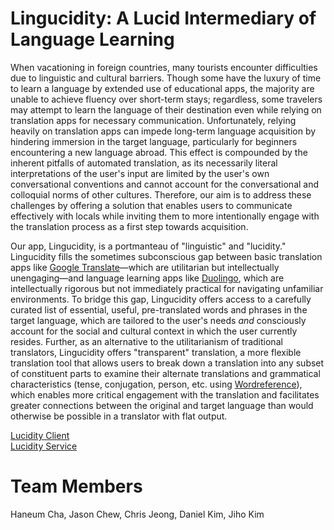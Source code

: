 # Lingucidity: A Lucid Intermediary of Language Learning
When vacationing in foreign countries, many tourists encounter difficulties due to linguistic and cultural barriers. Though some have the luxury of time to learn a language by extended use of educational apps, the majority are unable to achieve fluency over short-term stays; regardless, some travelers may attempt to learn the language of their destination even while relying on translation apps for necessary communication. Unfortunately, relying heavily on translation apps can impede long-term language acquisition by hindering immersion in the target language, particularly for beginners encountering a new language abroad. This effect is compounded by the inherent pitfalls of automated translation, as its necessarily literal interpretations of the user's input are limited by the user's own conversational conventions and cannot account for the conversational and colloquial norms of other cultures. Therefore, our aim is to address these challenges by offering a solution that enables users to communicate effectively with locals while inviting them to more intentionally engage with the translation process as a first step towards acquisition.

Our app, Lingucidity, is a portmanteau of "linguistic" and "lucidity." Lingucidity fills the sometimes subconscious gap between basic translation apps like [Google Translate](https://translate.google.com)—which are utilitarian but intellectually unengaging—and language learning apps like [Duolingo](https://www.duolingo.com), which are intellectually rigorous but not immediately practical for navigating unfamiliar environments. To bridge this gap, Lingucidity offers access to a carefully curated list of essential, useful, pre-translated words and phrases in the target language, which are tailored to the user's needs *and* consciously account for the social and cultural context in which the user currently resides. Further, as an alternative to the utilitarianism of traditional translators, Lingucidity offers "transparent" translation, a more flexible translation tool that allows users to break down a translation into any subset of constituent parts to examine their alternate translations and grammatical characteristics (tense, conjugation, person, etc. using [Wordreference](https://wordreference.com)), which enables more critical engagement with the translation and facilitates greater connections between the original and target language than would otherwise be possible in a translator with flat output.

[Lucidity Client](https://github.com/Team-Equipo/client)\
[Lucidity Service](https://github.com/Team-Equipo/service)

# Team Members
Haneum Cha, Jason Chew, Chris Jeong, Daniel Kim, Jiho Kim
